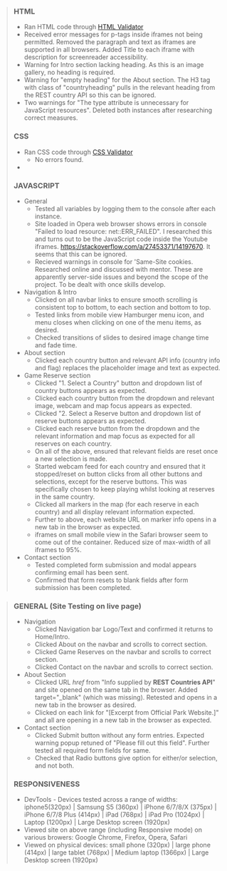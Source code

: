 > ### HTML
>
>   * Ran HTML code through [HTML Validator](https://validator.w3.org/) 
>   * Received error messages for p-tags inside iframes not being permitted. Removed the paragraph and text as iframes are supported in all browsers. Added Title to each iframe with description for screenreader accessibility.
>   * Warning for Intro section lacking heading. As this is an image gallery, no heading is required.  
>   * Warning for "empty heading" for the About section. The H3 tag with class of "countryheading" pulls in the relevant heading from the REST country API so this can be ignored.
>   * Two warnings for "The type attribute is unnecessary for JavaScript resources". Deleted both instances after researching correct measures.
>
> ### CSS
> * Ran CSS code through [CSS Validator](https://jigsaw.w3.org/css-validator/)
>   *  No errors found.
> * 
>
> ### JAVASCRIPT
>
>  * General
>    * Tested all variables by logging them to the console after each instance.
>    * Site loaded in Opera web browser shows errors in console "Failed to load resource: net::ERR_FAILED". I researched this and turns out to be the JavaScript code inside the Youtube iframes. https://stackoverflow.com/a/27453371/14197670. It seems that this can be ignored.
>    * Recieved warnings in console for 'Same-Site cookies. Researched online and discussed with mentor. These are apparently server-side issues and beyond the scope of the project. To be dealt with once skills develop.
> * Navigation & Intro
>   * Clicked on all navbar links to ensure smooth scrolling is consistent top to bottom, to each section and bottom to top.
>   * Tested links from mobile view Hamburger menu icon, and menu closes when clicking on one of the menu items, as desired.
>   * Checked transitions of slides to desired image change time and fade time.
> * About section
>   * Clicked each country button and relevant API info (country info and flag) replaces the placeholder image and text as expected.
> * Game Reserve section
>    * Clicked "1. Select a Country" button and dropdown list of country buttons appears as expected.
>    * Clicked each country button from the dropdown and relevant image, webcam and map focus appears as expected.
>    * Clicked "2. Select a Reserve button and dropdown list of reserve buttons appears as expected.
>    * Clicked each reserve button from the dropdown and the relevant information and map focus as expected for all reserves on each country.
>    * On all of the above, ensured that relevant fields are reset once a new selection is made.
>    * Started webcam feed for each country and ensured that it stopped/reset on button clicks from all other buttons and selections, except for the reserve buttons. This was specifically chosen to keep playing whilst looking at reserves in the same country.
>    * Clicked all markers in the map (for each reserve in each country) and all display relevant information expected.
>     * Further to above, each website URL on marker info opens in a new tab in the browser as expected.
>     * iframes on small mobile view in the Safari browser seem to come out of the container. Reduced size of max-width of all iframes to 95%.
>  * Contact section
>    * Tested completed form submission and modal appears confirming email has been sent.
>    * Confirmed that form resets to blank fields after form submission has been completed.

>
> ### GENERAL (Site Testing on live page)
> 
>   * Navigation
>     * Clicked Navigation bar Logo/Text and confirmed it returns to Home/Intro.
>     * Clicked About on the navbar and scrolls to correct section.
>     * Clicked Game Reserves on the navbar and scrolls to correct section.
>     * Clicked Contact on the navbar and scrolls to correct section.
>   * About Section
>     * Clicked URL _href_ from "Info supplied by **REST Countries API**" and site opened on the same tab in the browser. Added target="_blank" (which was missing). Retested and opens in a new tab in the browser as desired.
>     * Clicked on each link for "[Excerpt from Official Park Website.]" and all are opening in a new tab in the browser as expected.
>   * Contact section
>     * Clicked Submit button without any form entries. Expected warning popup retuned of "Please fill out this field". Further tested all required form fields for same.
>     * Checked that Radio buttons give option for either/or selection, and not both.
>
> ### RESPONSIVENESS
>
>   * DevTools - Devices tested across a range of widths: iphone5(320px) | Samsung S5 (360px) | iPhone 6/7/8/X (375px) | iPhone 6/7/8 Plus (414px) | iPad (768px) | iPad Pro (1024px) | Laptop (1200px) | Large Desktop screen (1920px)
>   * Viewed site on above range (including Responsive mode) on various browers: Google Chrome, Firefox, Opera, Safari 
>   * Viewed on physical devices: small phone (320px) | large phone (414px) | large tablet (768px) | Medium laptop (1366px) | Large Desktop screen (1920px)